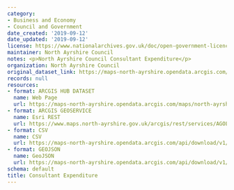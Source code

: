 ```yaml
---
category:
- Business and Economy
- Council and Government
date_created: '2019-09-12'
date_updated: '2019-09-12'
license: https://www.nationalarchives.gov.uk/doc/open-government-licence/version/3/
maintainer: North Ayrshire Council
notes: <p>North Ayrshire Council Consultant Expenditure</p>
organization: North Ayrshire Council
original_dataset_link: https://maps-north-ayrshire.opendata.arcgis.com/maps/north-ayrshire::consultant-expenditure
records: null
resources:
- format: ARCGIS HUB DATASET
  name: Web Page
  url: https://maps-north-ayrshire.opendata.arcgis.com/maps/north-ayrshire::consultant-expenditure
- format: ARCGIS GEOSERVICE
  name: Esri REST
  url: https://www.maps.north-ayrshire.gov.uk/arcgis/rest/services/AGOL/Open_Data_Portal3/MapServer/29
- format: CSV
  name: CSV
  url: https://maps-north-ayrshire.opendata.arcgis.com/api/download/v1/items/90f3316f562746b58921a6f71f5ac248/csv?layers=29
- format: GEOJSON
  name: GeoJSON
  url: https://maps-north-ayrshire.opendata.arcgis.com/api/download/v1/items/90f3316f562746b58921a6f71f5ac248/geojson?layers=29
schema: default
title: Consultant Expenditure
---
```

